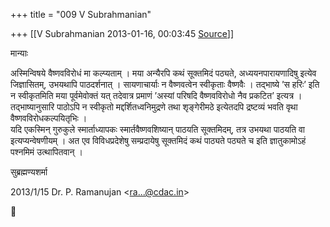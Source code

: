 +++
title = "009 V Subrahmanian"

+++
[[V Subrahmanian	2013-01-16, 00:03:45 [Source](https://groups.google.com/g/bvparishat/c/XyUQCHbdUY0)]]



मान्याः  
  
अस्मिन्विषये वैष्णवविरोधं मा कल्प्यताम् । मया अन्यैरपि कथं सूक्तमिदं पठ्यते, अध्ययनपारायणादिषु इत्येव जिज्ञासितम्, उभयथापि पाठदर्शनात् । सायणाचार्याः न वैष्णवत्वेन स्वीकृताः वैष्णवैः । तद्भाष्ये ’स हरिः’ इति न स्वीकृतमिति मया पूर्वमेवोक्तं यत् तदेवात्र प्रमाणं ’अस्यां परिषदि वैष्णवविरोधो नैव प्रकटित’ इत्यत्र । तद्भाष्यानुसारि पाठोऽपि न स्वीकृतो मद्दर्शितध्वनिमुद्रणे तथा शृङ्गेरीमठे इत्येतदपि द्रष्टव्यं भवति वृथा वैष्णवविरोधकल्पयितृभिः ।  
यदि एकस्मिन् गुरुकुले स्मार्ताध्यापकः स्मार्तवैष्णवशिष्यान् पाठयति सूक्तमिदम्, तत्र उभयथा पाठयति वा इत्यप्यन्वेषणीयम् । अत एव विविधप्रदेशेषु सम्प्रदायेषु सूक्तमिदं कथं पाठ्यते पठ्यते च इति ज्ञातुकामोऽहं पश्नमिमं उत्थापितवान् ।

  
  
सुब्रह्मण्यशर्मा  
  
  
  

2013/1/15 Dr. P. Ramanujan \<[ra...@cdac.in]()\>



